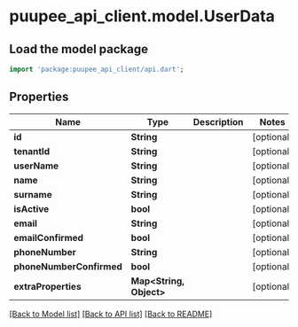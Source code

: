 # puupee_api_client.model.UserData

## Load the model package
```dart
import 'package:puupee_api_client/api.dart';
```

## Properties
Name | Type | Description | Notes
------------ | ------------- | ------------- | -------------
**id** | **String** |  | [optional] 
**tenantId** | **String** |  | [optional] 
**userName** | **String** |  | [optional] 
**name** | **String** |  | [optional] 
**surname** | **String** |  | [optional] 
**isActive** | **bool** |  | [optional] 
**email** | **String** |  | [optional] 
**emailConfirmed** | **bool** |  | [optional] 
**phoneNumber** | **String** |  | [optional] 
**phoneNumberConfirmed** | **bool** |  | [optional] 
**extraProperties** | **Map&lt;String, Object&gt;** |  | [optional] 

[[Back to Model list]](../README.md#documentation-for-models) [[Back to API list]](../README.md#documentation-for-api-endpoints) [[Back to README]](../README.md)



